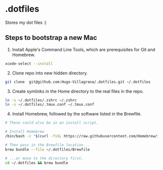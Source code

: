 # .dotfiles
Stores my dot files :)

## Steps to bootstrap a new Mac

1. Install Apple's Command Line Tools, which are prerequisites for Git and Homebrew.

```zsh
xcode-select --install
```


2. Clone repo into new hidden directory.

```zsh
git clone  git@github.com:Hugo-Villagrana/.dotfiles.git ~/.dotfiles
```


3. Create symlinks in the Home directory to the real files in the repo.

```zsh
ln -s ~/.dotfiles/.zshrc ~/.zshrc
ln -s ~/.dotfiles/.tmux.conf ~/.tmux.conf
```

4. Install Homebrew, followed by the software listed in the Brewfile.

```zsh
# These could also be in an install script.

# Install Homebrew
/bin/bash -c "$(curl -fsSL https://raw.githubusercontent.com/Homebrew/install/HEAD/install.sh)"

# Then pass in the Brewfile location...
brew bundle --file ~/.dotfiles/Brewfile

# ...or move to the directory first.
cd ~/.dotfiles && brew bundle
```
